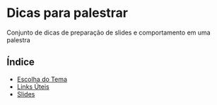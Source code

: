 # Dicas para palestrar
Conjunto de dicas de preparação de slides e comportamento em uma palestra


## Índice

* [Escolha do Tema](escolha-do-tema.md)
* [Links Úteis](links-uteis.md)
* [Slides](slides.md)
